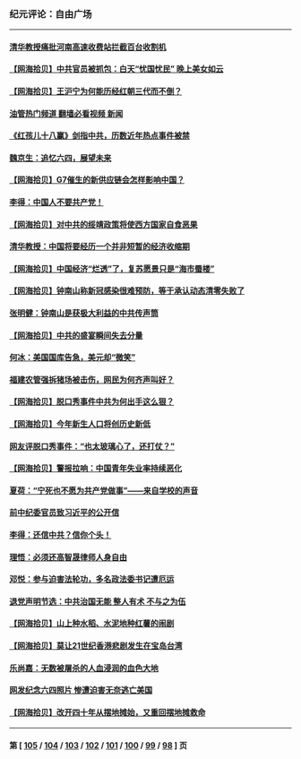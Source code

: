 ### 纪元评论：自由广场
---
#### [清华教授痛批河南高速收费站拦截百台收割机](../../pages/nsc993/n14006643.md?05310330) 
#### [【网海拾贝】中共官员被抓包：白天“忧国忧民” 晚上美女如云](../../pages/nsc993/n14006658.md?05310330) 
#### [【网海拾贝】王沪宁为何能历经红朝三代而不倒？](../../pages/nsc993/n14005828.md?05310330) 
#### [油管热门频道 翻墙必看视频 新闻](ok?05310330)
#### [《红孩儿十八赢》剑指中共，历数近年热点事件被禁](../../pages/nsc993/n14005798.md?05310330) 
#### [魏京生：追忆六四，展望未来](../../pages/nsc993/n14005589.md?05310330) 
#### [【网海拾贝】G7催生的新供应链会怎样影响中国？](../../pages/nsc993/n14005296.md?05310330) 
#### [李得：中国人不要共产党！](../../pages/nsc993/n14005305.md?05310330) 
#### [【网海拾贝】对中共的绥靖政策将使西方国家自食恶果](../../pages/nsc993/n14004996.md?05310330) 
#### [清华教授：中国将要经历一个并非短暂的经济收缩期](../../pages/nsc993/n14004979.md?05310330) 
#### [【网海拾贝】中国经济“烂透”了，复苏愿景只是“海市蜃楼”](../../pages/nsc993/n14004462.md?05310330) 
#### [【网海拾贝】钟南山称新冠感染很难预防，等于承认动态清零失败了](../../pages/nsc993/n14003495.md?05310330) 
#### [张明健：钟南山是获极大利益的中共传声筒](../../pages/nsc993/n14003265.md?05310330) 
#### [【网海拾贝】中共的盛宴瞬间失去分量](../../pages/nsc993/n14002456.md?05310330) 
#### [何冰：美国国库告急，美元却“微笑”](../../pages/nsc993/n14001383.md?05310330) 
#### [福建农管强拆猪场被击伤，网民为何齐声叫好？](../../pages/nsc993/n14001381.md?05310330) 
#### [【网海拾贝】脱口秀事件中共为何出手这么狠？](../../pages/nsc993/n14001233.md?05310330) 
#### [【网海拾贝】今年新生人口将创历史新低](../../pages/nsc993/n14000721.md?05310330) 
#### [网友评脱口秀事件：“也太玻璃心了，还打仗？”](../../pages/nsc993/n14000298.md?05310330) 
#### [【网海拾贝】警报拉响：中国青年失业率持续恶化](../../pages/nsc993/n13999281.md?05310330) 
#### [夏荷：“宁死也不愿为共产党做事”——来自学校的声音](../../pages/nsc993/n13998694.md?05310330) 
#### [前中纪委官员致习近平的公开信](../../pages/nsc993/n13995804.md?05310330) 
#### [李得：还信中共？信你个头！](../../pages/nsc993/n13996136.md?05310330) 
#### [理悟：必须还高智晟律师人身自由](../../pages/nsc993/n13995715.md?05310330) 
#### [邓悦：参与迫害法轮功，多名政法委书记遭厄运](../../pages/nsc993/n13995336.md?05310330) 
#### [退党声明节选：中共治国无能 整人有术 不与之为伍](../../pages/nsc993/n13995312.md?05310330) 
#### [【网海拾贝】山上种水稻、水泥地种红薯的闹剧](../../pages/nsc993/n13994499.md?05310330) 
#### [【网海拾贝】莫让21世纪香港悲剧发生在宝岛台湾](../../pages/nsc993/n13993582.md?05310330) 
#### [乐尚嘉：无数被屠杀的人血浸润的血色大地](../../pages/nsc993/n13992819.md?05310330) 
#### [网发纪念六四照片 惨遭迫害无奈逃亡美国](../../pages/nsc993/n13992080.md?05310330) 
#### [【网海拾贝】改开四十年从摆地摊始，又重回摆地摊救命](../../pages/nsc993/n13991072.md?05310330) 

---
#### 第 [ [105](./105.md?05310330) / [104](./104.md?05310330) / [103](./103.md?05310330) / [102](./102.md?05310330) / [101](./101.md?05310330) / [100](./100.md?05310330) / [99](./99.md?05310330) / [98](./98.md?05310330) ] 页
